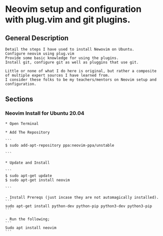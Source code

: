 # Neovim setup and configuration with plug.vim and git plugins.

## General Description

    Detail the steps I have used to install Newovim on Ubuntu.
    Configure neovim using plug.vim
    Provide some basic knowledge for using the plugins.
    Install git, configure git as well as pluggins that use git.

    Little or none of what I do here is original, but rather a composite of multiple expert sources I have learned from.
    I consider these folks to be my teachers/mentors on Neovim setup and configuration.

## Sections

### Neovim Install for Ubuntu 20.04

    * Open Terminal
    
    * Add The Repository
    
    ```
    $ sudo add-apt-repository ppa:neovim-ppa/unstable
    
    ```
    
    * Update and Install
    
    ```
    $ sudo apt-get update
    $ sudo apt-get install neovim
    
    ```
    
    - Install Prereqs (just incase they are not automagically installed).
    ```
    sudo apt-get install python-dev python-pip python3-dev python3-pip
    ```
    
    - Run the following;
    ```
    Sudo apt install neovim
    ```
    

